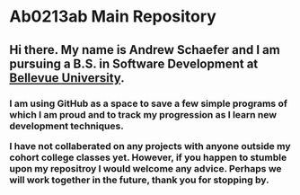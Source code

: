<h1>Ab0213ab Main Repository</h1>
<h2>Hi there. My name is Andrew Schaefer and I am pursuing a B.S. in Software Development at <a href="https://www.bellevue.edu/?ab=b" target="_blank">Bellevue University</a>.</h2>

<h3>I am using GitHub as a space to save a few simple programs of which I am proud and to track my progression as I learn 
new development techniques. 

I have not collaberated on any projects with anyone outside my cohort college classes yet. However, if you happen to stumble upon my repositroy I
would welcome any advice. Perhaps we will work together in the future, thank you for stopping by.</h3>
